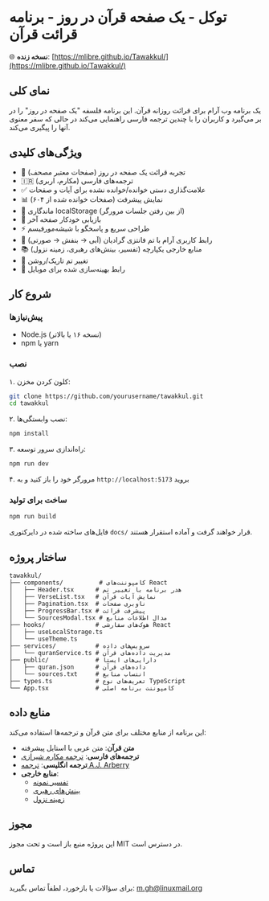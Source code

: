 # توکل - یک صفحه قرآن در روز - برنامه قرائت قرآن

🌐 **نسخه زنده**: [https://mlibre.github.io/Tawakkul/](https://mlibre.github.io/Tawakkul/)

## نمای کلی

یک برنامه وب آرام برای قرائت روزانه قرآن. این برنامه فلسفه "یک صفحه در روز" را در بر می‌گیرد و کاربران را با چندین ترجمه فارسی راهنمایی می‌کند در حالی که سفر معنوی آنها را پیگیری می‌کند.

## ویژگی‌های کلیدی

- 📖 تجربه قرائت یک صفحه در روز (صفحات معتبر مصحف)
- 🇮🇷 ترجمه‌های فارسی (مکارم، اربری)
- ✅ علامت‌گذاری دستی خوانده/خوانده نشده برای آیات و صفحات
- 📊 نمایش پیشرفت (صفحات خوانده شده از ۶۰۴)
- 💾 ماندگاری localStorage (از بین رفتن جلسات مرورگر)
- 🔄 بازیابی خودکار صفحه آخر
- ⚡ طراحی سریع و پاسخگو با شیشه‌مورفیسم
- 🌙 رابط کاربری آرام با تم فانتزی گرادیان (آبی → بنفش → صورتی)
- 📚 منابع خارجی یکپارچه (تفسیر، بینش‌های رهبری، زمینه نزول)
- 🌙 تغییر تم تاریک/روشن
- 📱 رابط بهینه‌سازی شده برای موبایل

## شروع کار

### پیش‌نیازها

- Node.js (نسخه ۱۶ یا بالاتر)
- npm یا yarn

### نصب

۱. کلون کردن مخزن:

   ```bash
   git clone https://github.com/yourusername/tawakkul.git
   cd tawakkul
   ```

۲. نصب وابستگی‌ها:

   ```bash
   npm install
   ```

۳. راه‌اندازی سرور توسعه:

   ```bash
   npm run dev
   ```

۴. مرورگر خود را باز کنید و به `http://localhost:5173` بروید

### ساخت برای تولید

```bash
npm run build
```

فایل‌های ساخته شده در دایرکتوری `docs/` قرار خواهند گرفت و آماده استقرار هستند.

## ساختار پروژه

```text
tawakkul/
├── components/          # کامپوننت‌های React
│   ├── Header.tsx      # هدر برنامه با تغییر تم
│   ├── VerseList.tsx   # نمایش آیات قرآن
│   ├── Pagination.tsx  # ناوبری صفحات
│   ├── ProgressBar.tsx # پیشرفت قرائت
│   └── SourcesModal.tsx # مدال اطلاعات منابع
├── hooks/              # هوک‌های سفارشی React
│   ├── useLocalStorage.ts
│   └── useTheme.ts
├── services/           # سرویس‌های داده
│   └── quranService.ts # مدیریت داده‌های قرآن
├── public/             # دارایی‌های ایستا
│   ├── quran.json      # داده‌های قرآن
│   └── sources.txt     # انتساب منابع
├── types.ts            # تعریف‌های نوع TypeScript
└── App.tsx             # کامپوننت برنامه اصلی
```

## منابع داده

این برنامه از منابع مختلف برای متن قرآن و ترجمه‌ها استفاده می‌کند:

- **متن قرآن**: متن عربی با استایل پیشرفته
- **ترجمه‌های فارسی**: [ترجمه مکارم شیرازی](https://quran.makarem.ir)
- **ترجمه انگلیسی**: [ترجمه A.J. Arberry](https://api.globalquran.com/complete/en.arberry.json)
- **منابع خارجی**:
  - [تفسیر نمونه](https://quran.makarem.ir/fa/interpretation)
  - [بینش‌های رهبری](https://farsi.khamenei.ir)
  - [زمینه نزول](https://wiki.ahlolbait.com)

## مجوز

این پروژه منبع باز است و تحت مجوز MIT در دسترس است.

## تماس

برای سؤالات یا بازخورد، لطفاً تماس بگیرید: <m.gh@linuxmail.org>
